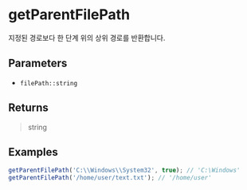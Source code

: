 # getParentFilePath <Badge type="tip" text="JavaScript" />

지정된 경로보다 한 단계 위의 상위 경로를 반환합니다.

## Parameters

- `filePath::string`

## Returns

> string

## Examples

```javascript
getParentFilePath('C:\\Windows\\System32', true); // 'C:\Windows'
getParentFilePath('/home/user/text.txt'); // '/home/user'
```
